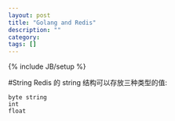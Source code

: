 ```yaml
---
layout: post
title: "Golang and Redis"
description: ""
category: 
tags: []
---
```

{% include JB/setup %}

#String
Redis 的 string 结构可以存放三种类型的值:

	byte string 
	int 
	float 